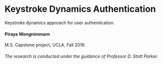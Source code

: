 # Keystroke Dynamics Authentication

Keystroke dynamics approach for user authentication.

#### Piraya Wongnimmarn

M.S. Capstone project, UCLA, Fall 2016

###### The research is conducted under the guidance of Professor D. Stott Parker.